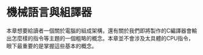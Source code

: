 # 機械語言與組譯器

本章想要給讀者一個關於電腦的組成架構，還有關於我們即將製作的C編譯器會輸出怎麼樣的指令等主題的一個粗略的概念。本章並不會涉及太具體的CPU指令，眼下最重要的是掌握這些基本的概念。

